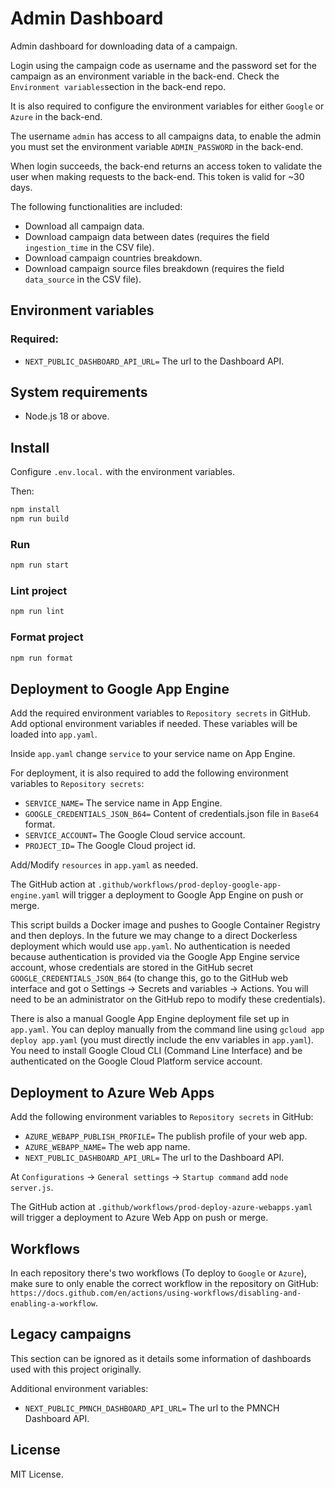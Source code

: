 # Admin Dashboard

Admin dashboard for downloading data of a campaign.

Login using the campaign code as username and the password set for the campaign as an environment variable in the
back-end. Check the `Environment variables`section in the back-end repo.

It is also required to configure the environment variables for either `Google` or `Azure` in the back-end.

The username `admin` has access to all campaigns data, to enable the admin you must set the environment
variable `ADMIN_PASSWORD` in the back-end.

When login succeeds, the back-end returns an access token to validate the user when making requests to the back-end.
This token is valid for ~30 days.

The following functionalities are included:

- Download all campaign data.
- Download campaign data between dates (requires the field `ingestion_time` in the CSV file).
- Download campaign countries breakdown.
- Download campaign source files breakdown (requires the field `data_source` in the CSV file).

## Environment variables

### Required:

- `NEXT_PUBLIC_DASHBOARD_API_URL=` The url to the Dashboard API.

## System requirements

- Node.js 18 or above.

## Install

Configure `.env.local.` with the environment variables.

Then:

```bash
npm install
npm run build
```

### Run

```bash
npm run start
```

### Lint project

```bash
npm run lint
```

### Format project

```bash
npm run format
```

## Deployment to Google App Engine

Add the required environment variables to `Repository secrets` in GitHub. Add optional
environment variables if needed. These variables will be loaded into `app.yaml`.

Inside `app.yaml` change `service` to your service name on App Engine.

For deployment, it is also required to add the following environment variables to `Repository secrets`:

- `SERVICE_NAME=` The service name in App Engine.
- `GOOGLE_CREDENTIALS_JSON_B64=` Content of credentials.json file in `Base64` format.
- `SERVICE_ACCOUNT=` The Google Cloud service account.
- `PROJECT_ID=` The Google Cloud project id.

Add/Modify `resources` in `app.yaml` as needed.

The GitHub action at `.github/workflows/prod-deploy-google-app-engine.yaml` will trigger a deployment to Google App
Engine on push or merge.

This script builds a Docker image and pushes to Google Container Registry and then deploys. In the future we may change
to a direct Dockerless deployment which would use `app.yaml`. No authentication is needed because authentication is
provided via the Google App Engine service account, whose credentials are stored in the GitHub
secret `GOOGLE_CREDENTIALS_JSON_B64` (to change this, go to the GitHub web interface and got o Settings -> Secrets and
variables -> Actions. You will need to be an administrator on the GitHub repo to modify these credentials).

There is also a manual Google App Engine deployment file set up in `app.yaml`. You can deploy manually from the command
line using `gcloud app deploy app.yaml` (you must directly include the env variables in `app.yaml`). You need to install
Google Cloud CLI (Command Line Interface) and be authenticated on the Google Cloud Platform service account.

## Deployment to Azure Web Apps

Add the following environment variables to `Repository secrets` in GitHub:

- `AZURE_WEBAPP_PUBLISH_PROFILE=` The publish profile of your web app.
- `AZURE_WEBAPP_NAME=` The web app name.
- `NEXT_PUBLIC_DASHBOARD_API_URL=` The url to the Dashboard API.

At `Configurations` -> `General settings` -> `Startup command` add `node server.js`.

The GitHub action at `.github/workflows/prod-deploy-azure-webapps.yaml` will trigger a deployment to Azure Web
App on push or merge.

## Workflows

In each repository there's two workflows (To deploy to `Google` or `Azure`), make sure to only enable the correct
workflow in
the repository on GitHub: `https://docs.github.com/en/actions/using-workflows/disabling-and-enabling-a-workflow`.

## Legacy campaigns

This section can be ignored as it details some information of dashboards used with this project originally.

Additional environment variables:

- `NEXT_PUBLIC_PMNCH_DASHBOARD_API_URL=` The url to the PMNCH Dashboard API.

## License

MIT License.